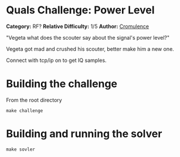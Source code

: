# Quals Challenge: Power Level #

**Category:** RF?
**Relative Difficulty:** 1/5
**Author:** [Cromulence](https://cromulence.com/)

"Vegeta what does the scouter say about the signal's power level?"

Vegeta got mad and crushed his scouter, better make him a new one.

Connect with tcp/ip on <port> to get IQ samples.


# Building the challenge
From the root directory
```
make challenge
```
# Building and running the solver
```
make sovler
```